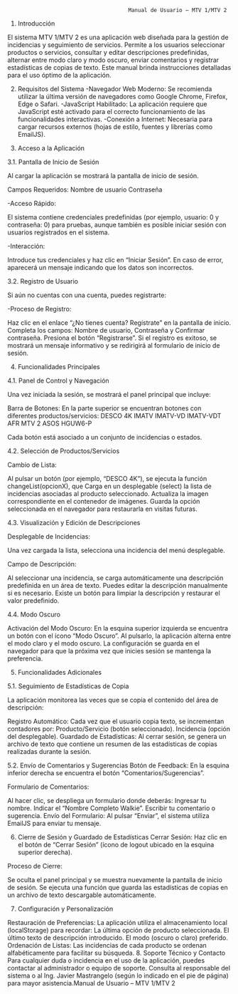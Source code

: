                                           Manual de Usuario – MTV 1/MTV 2

1. Introducción

El sistema MTV 1/MTV 2 es una aplicación web diseñada para la gestión de incidencias y seguimiento de servicios. Permite a los usuarios seleccionar productos o servicios, consultar y editar descripciones predefinidas, alternar entre modo claro y modo oscuro, enviar comentarios y registrar estadísticas de copias de texto. Este manual brinda instrucciones detalladas para el uso óptimo de la aplicación.

2. Requisitos del Sistema
-Navegador Web Moderno: Se recomienda utilizar la última versión de navegadores como Google Chrome, Firefox, Edge o Safari.
-JavaScript Habilitado: La aplicación requiere que JavaScript esté activado para el correcto funcionamiento de las funcionalidades interactivas.
-Conexión a Internet: Necesaria para cargar recursos externos (hojas de estilo, fuentes y librerías como EmailJS).

3. Acceso a la Aplicación

3.1. Pantalla de Inicio de Sesión

Al cargar la aplicación se mostrará la pantalla de inicio de sesión.

Campos Requeridos:
Nombre de usuario
Contraseña

-Acceso Rápido:

El sistema contiene credenciales predefinidas (por ejemplo, usuario: 0 y contraseña: 0) para pruebas, aunque también es posible iniciar sesión con usuarios registrados en el sistema.

-Interacción:

Introduce tus credenciales y haz clic en “Iniciar Sesión”.
En caso de error, aparecerá un mensaje indicando que los datos son incorrectos.

3.2. Registro de Usuario

Si aún no cuentas con una cuenta, puedes registrarte:

-Proceso de Registro:

Haz clic en el enlace “¿No tienes cuenta? Regístrate” en la pantalla de inicio.
Completa los campos: Nombre de usuario, Contraseña y Confirmar contraseña.
Presiona el botón “Registrarse”.
Si el registro es exitoso, se mostrará un mensaje informativo y se redirigirá al formulario de inicio de sesión.

4. Funcionalidades Principales

4.1. Panel de Control y Navegación

Una vez iniciada la sesión, se mostrará el panel principal que incluye:

Barra de Botones:
En la parte superior se encuentran botones con diferentes productos/servicios:
DESCO 4K
IMATV
IMATV-VD
IMATV-VDT
AFR
MTV 2
ASOS
HGUW6-P

Cada botón está asociado a un conjunto de incidencias o estados.

4.2. Selección de Productos/Servicios

Cambio de Lista:

Al pulsar un botón (por ejemplo, “DESCO 4K”), se ejecuta la función changeList(opcionX), que Carga en un desplegable (select) la lista de incidencias asociadas al producto seleccionado. Actualiza la imagen correspondiente en el contenedor de imágenes. Guarda la opción seleccionada en el navegador para restaurarla en visitas futuras.

4.3. Visualización y Edición de Descripciones

Desplegable de Incidencias:

Una vez cargada la lista, selecciona una incidencia del menú desplegable.

Campo de Descripción:

Al seleccionar una incidencia, se carga automáticamente una descripción predefinida en un área de texto. Puedes editar la descripción manualmente si es necesario. Existe un botón para limpiar la descripción y restaurar el valor predefinido.

4.4. Modo Oscuro

Activación del Modo Oscuro:
En la esquina superior izquierda se encuentra un botón con el ícono “Modo Oscuro”.
Al pulsarlo, la aplicación alterna entre el modo claro y el modo oscuro.
La configuración se guarda en el navegador para que la próxima vez que inicies sesión se mantenga la preferencia.

5. Funcionalidades Adicionales

5.1. Seguimiento de Estadísticas de Copia

La aplicación monitorea las veces que se copia el contenido del área de descripción:

Registro Automático:
Cada vez que el usuario copia texto, se incrementan contadores por:
Producto/Servicio (botón seleccionado).
Incidencia (opción del desplegable).
Guardado de Estadísticas: Al cerrar sesión, se genera un archivo de texto que contiene un resumen de las estadísticas de copias realizadas durante la sesión.

5.2. Envío de Comentarios y Sugerencias
Botón de Feedback: En la esquina inferior derecha se encuentra el botón “Comentarios/Sugerencias”.

Formulario de Comentarios:

Al hacer clic, se despliega un formulario donde deberás:
Ingresar tu nombre.
Indicar el “Nombre Completo Walkie”.
Escribir tu comentario o sugerencia.
Envío del Formulario:
Al pulsar “Enviar”, el sistema utiliza EmailJS para enviar tu mensaje.

6. Cierre de Sesión y Guardado de Estadísticas
Cerrar Sesión:
Haz clic en el botón de “Cerrar Sesión” (ícono de logout ubicado en la esquina superior derecha).

Proceso de Cierre:

Se oculta el panel principal y se muestra nuevamente la pantalla de inicio de sesión.
Se ejecuta una función que guarda las estadísticas de copias en un archivo de texto descargable automáticamente.

7. Configuración y Personalización

Restauración de Preferencias:
La aplicación utiliza el almacenamiento local (localStorage) para recordar:
La última opción de producto seleccionada.
El último texto de descripción introducido.
El modo (oscuro o claro) preferido.
Ordenación de Listas:
Las incidencias de cada producto se ordenan alfabéticamente para facilitar su búsqueda.
8. Soporte Técnico y Contacto
Para cualquier duda o incidencia en el uso de la aplicación, puedes contactar al administrador o equipo de soporte. Consulta al responsable del sistema o al Ing. Javier Mastrangelo (según lo indicado en el pie de página) para mayor asistencia.Manual de Usuario – MTV 1/MTV 2
